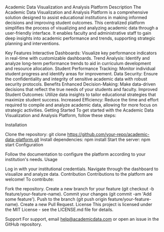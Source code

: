 Academic Data Visualization and Analysis Platform
Description
The Academic Data Visualization and Analysis Platform is a comprehensive solution designed to assist educational institutions in making informed decisions and improving student outcomes. This centralized platform simplifies the process of visualizing and analyzing academic data through a user-friendly interface. It enables faculty and administrative staff to gain deep insights into academic performance and trends, supporting strategic planning and interventions.

Key Features
Interactive Dashboards: Visualize key performance indicators in real-time with customizable dashboards.
Trend Analysis: Identify and analyze long-term performance trends to aid in curriculum development and resource allocation.
Student Performance Tracking: Monitor individual student progress and identify areas for improvement.
Data Security: Ensure the confidentiality and integrity of sensitive academic data with robust security protocols.
Benefits
Enhanced Decision-Making: Make data-driven decisions that reflect the true needs of your students and faculty.
Improved Student Outcomes: Utilize data insights to tailor educational strategies that maximize student success.
Increased Efficiency: Reduce the time and effort required to compile and analyze academic data, allowing for more focus on strategic activities.
Getting Started
To get started with the Academic Data Visualization and Analysis Platform, follow these steps:

Installation

Clone the repository: git clone https://github.com/your-repo/academic-data-platform.git
Install dependencies: npm install
Start the server: npm start
Configuration

Follow the documentation to configure the platform according to your institution's needs.
Usage

Log in with your institutional credentials.
Navigate through the dashboard to visualize and analyze data.
Contribution
Contributions to the platform are welcome! To contribute:

Fork the repository.
Create a new branch for your feature (git checkout -b feature/your-feature-name).
Commit your changes (git commit -am 'Add some feature').
Push to the branch (git push origin feature/your-feature-name).
Create a new Pull Request.
License
This project is licensed under the MIT License - see the LICENSE.md file for details.

Support
For support, email help@academicdata.com or open an issue in the GitHub repository.
